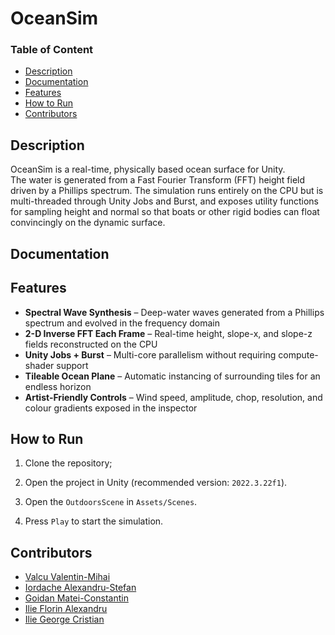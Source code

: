 # OceanSim
 
### Table of Content
- [Description](#description)
- [Documentation](#documentation)
- [Features](#features)
- [How to Run](#how-to-run)
- [Contributors](#contributors)

## Description

OceanSim is a real-time, physically based ocean surface for Unity.  
The water is generated from a Fast Fourier Transform (FFT) height field driven by a Phillips spectrum.
The simulation runs entirely on the CPU but is multi-threaded through Unity Jobs and Burst, and exposes utility functions for sampling height and normal so that boats or other rigid bodies can float convincingly on the dynamic surface.

## Documentation

## Features

- **Spectral Wave Synthesis** – Deep-water waves generated from a Phillips spectrum and evolved in the frequency domain  
- **2-D Inverse FFT Each Frame** – Real-time height, slope-x, and slope-z fields reconstructed on the CPU  
- **Unity Jobs + Burst** – Multi-core parallelism without requiring compute-shader support  
- **Tileable Ocean Plane** – Automatic instancing of surrounding tiles for an endless horizon  
- **Artist-Friendly Controls** – Wind speed, amplitude, chop, resolution, and colour gradients exposed in the inspector  

## How to Run

1. Clone the repository;

2. Open the project in Unity (recommended version: `2022.3.22f1`).

3. Open the `OutdoorsScene` in `Assets/Scenes`.

4. Press `Play` to start the simulation.

## Contributors

- [Valcu Valentin-Mihai](https://github.com/Vilcu-Valentin)
- [Iordache Alexandru-Stefan](https://github.com/IordacheAlexandruStefan)
- [Goidan Matei-Constantin](https://github.com/MateiGoidan)
- [Ilie Florin Alexandru](https://github.com/AlexFlorin21)
- [Ilie George Cristian](https://github.com/G3orge123)
